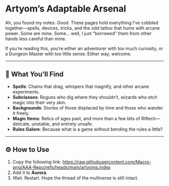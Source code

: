 # Artyom’s Adaptable Arsenal

Ah, you found my notes. Good. These pages hold everything I’ve cobbled together—spells, devices, tricks, and the odd tattoo that hums with arcane power. Some are mine. Some… well, I just “borrowed” them from other hands less careful than mine.  

If you’re reading this, you’re either an adventurer with too much curiosity, or a Dungeon Master with too little sense. Either way, welcome.

---

## 📖 What You’ll Find
- **Spells**: Chains that drag, whispers that magnify, and other arcane experiments.  
- **Subclasses**: Rogues who dig where they shouldn’t, wizards who etch magic into their very skin.  
- **Backgrounds**: Stories of those displaced by time and those who wander it freely.  
- **Magic Items**: Relics of ages past, and more than a few bits of Riftech—delicate, unstable, and entirely unsafe.  
- **Rules Galore**: Because what is a game without bending the rules a little?

---


## ⚙️ How to Use
1. Copy the following link: https://raw.githubusercontent.com/Macro-png/AAA-Repo/refs/heads/main/artyoms.index
2. Add it to **Aurora**.  
3. Wait. Restart. Hope the thread of the multiverse is still intact.  